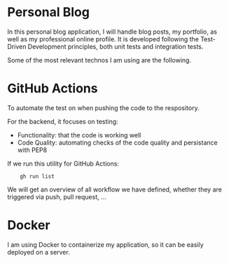 # Personal Blog
In this personal blog application, I will handle blog posts, my portfolio, as well as my professional online profile.
It is developed following the Test-Driven Development principles, both unit tests and integration tests.

Some of the most relevant technos I am using are the following.

# GitHub Actions
To automate the test on when pushing the code to the respository.

For the backend, it focuses on testing:
- Functionality: that the code is working well
- Code Quality: automating checks of the code quality and persistance with PEP8

If we run this utility for GitHub Actions:
```
    gh run list
```
We will get an overview of all workflow we have defined, whether they are triggered via  push, pull request, ...


# Docker
I am using Docker to containerize my application, so it can be easily deployed on a server.